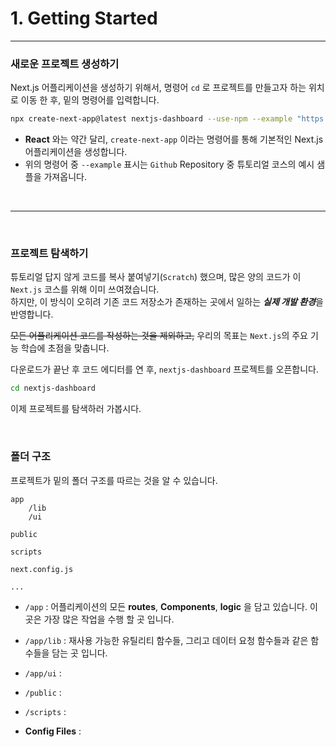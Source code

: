 # 1. Getting Started

---

### 새로운 프로젝트 생성하기

Next.js 어플리케이션을 생성하기 위해서, 명령어 `cd` 로 프로젝트를 만들고자 하는 위치로 이동 한 후, 밑의 명령어를 입력합니다.

```bash
npx create-next-app@latest nextjs-dashboard --use-npm --example "https://github.com/vercel/next-learn/tree/main/dashboard/starter-example"
```

* <b>React</b> 와는 약간 달리, `create-next-app` 이라는 명령어를 통해 기본적인 Next.js 어플리케이션을 생성합니다.
* 위의 명령어 중 `--example` 표시는 `Github` Repository 중 튜토리얼 코스의 예시 샘플을 가져옵니다.

<br>

---

<br>

### 프로젝트 탐색하기


튜토리얼 답지 않게 코드를 복사 붙여넣기(`Scratch`) 했으며, 많은 양의 코드가 이 `Next.js` 코스를 위해 이미 쓰여졌습니다. <br/>
하지만, 이 방식이 오히려 기존 코드 저장소가 존재하는 곳에서 일하는 <b><i>실제 개발 환경</i></b>을 반영합니다.


~~모든 어플리케이션 코드를 작성하는 것을 제외하고,~~ 우리의 목표는 `Next.js`의 주요 기능 학습에 초점을 맞춥니다.

다운로드가 끝난 후 코드 에디터를 연 후, `nextjs-dashboard` 프로젝트를 오픈합니다.

```bash
cd nextjs-dashboard
```
이제 프로젝트를 탐색하러 가봅시다.

<br>

### 폴더 구조

프로젝트가 밑의 폴더 구조를 따르는 것을 알 수 있습니다.

```text
app
    /lib
    /ui
    
public

scripts

next.config.js

...
```

* `/app` : 어플리케이션의 모든 **routes**, **Components**, **logic** 을 담고 있습니다. 이 곳은 가장 많은 작업을 수행 할 곳 입니다.


* `/app/lib` : 재사용 가능한 유틸리티 함수들, 그리고 데이터 요청 함수들과 같은 함수들을 담는 곳 입니다.


* `/app/ui` : 


* `/public` : 


* `/scripts` : 


* **Config Files** : 